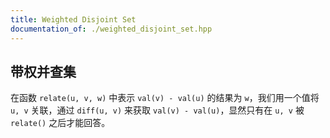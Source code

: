 ```yaml
---
title: Weighted Disjoint Set
documentation_of: ./weighted_disjoint_set.hpp
---
```


## 带权并查集

在函数 `relate(u, v, w)` 中表示 `val(v) - val(u)` 的结果为 `w`，我们用一个值将 `u, v` 关联，通过 `diff(u, v)` 来获取 `val(v) - val(u)`，显然只有在 `u, v` 被 `relate()` 之后才能回答。